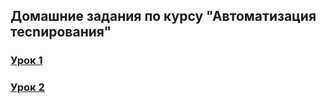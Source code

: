 ## Домашние задания по курсу "Автоматизация тесnирования"

### [Урок 1](https://github.com/AnuaKokunova/homework-python/blob/main/Lesson1/README.md)
### [Урок 2]()
